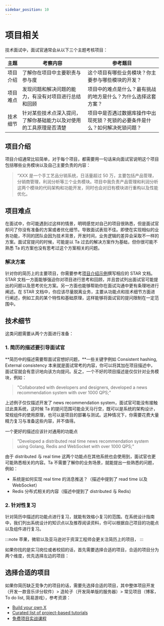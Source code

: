 ```yaml
---
sidebar_position: 10
---
```


# 项目相关

技术面试中，面试官通常会从以下三个主题考核项目：


| 主题           | 考察内容     | 参考题目     | 
| ---------      | -------       | -------  |
| 项目介绍       | 了解你在项目中主要职责与参与度   |  这个项目有哪些业务模块？你主要参与哪些模块的开发？         |
| 项目难点       | 发现问题和解决问题的能力，有没有对项目进行总结和回顾   |  项目中的难点是什么？最有挑战的地方是什么？为什么选择这套方案？         |
| 技术细节       | 针对某些技术点深入提问，了解你基础能力以及对使用的工具原理是否清楚   |  项目中是否遇过数据库操作中出现死锁？死锁的必要条件是什么？如何解决死锁问题？ |

## 项目介绍

项目介绍通常比较简单，对于每个项目，都需要用一句话来向面试官说明这个项目包括哪些业务模块以及自己主要负责的内容：

> “XXX 是一个手工艺品分销系统，日活量超过 50 万，主要包括产品管理，分销商管理，利润分析等三个业务模块。项目中我负责产品管理和利润分析这两个模块的代码架构和功能开发，同时也会对旧有模块进行重构以及性能优化。

## 项目难点

在面试中，你可能遇到过这样的情景，明明感觉对自己的项目很熟悉，但是面试官却问了你没有准备的方案或者优化细节。导致面试表现不佳。即使在实现相似的业务功能，不同的团队会因为技术背景，开发时间，业务逻辑的差异会采取不一样的方案。面试官提问的时候，可能是以 Ta 过去的解决方案作为基础，但你很可能不熟悉 Ta 的方案也没有思考过这个方案相关的问题。

### 解决方案

针对你的简历上的主要项目，你需要参考[项目介绍示例](项目介绍示例.md)撰写相应的 STAR 文档。STAR 文档一方面能够强迫你对项目进行思考和回顾，并且尝试列出面试官可能提出的问题以及思考优化方案。另一方面也能够帮助你在面试沟通中更有条理地进行阐述。在 STAR 文档中，你应该尽量脱离业务，主要从功能点和技术细节方面进行阐述，例如工具的某个特性和基础原理，这样能够将面试官的提问限制在一定范围中。

## 技术细节

这类问题需要从两个方面进行准备：

### 1. 简历的描述要引导面试官

**简历中的描述需要帮面试官想好问题，**一些关键字例如 Consistent hashing, External consistency 本来就是面试常考的内容，你可以将其加在项目描述中，面试官就会有意识地向该方向提问。反之，一个不好的项目描述是仅仅针对业务模块，例如：

> "Collaborated with developers and designers, developed a news recommendation system with over 1000 QPS;"

上述例子仅仅描述开发了 news recommendation system，面试官可能没有接触过此类系统，这时候 Ta 的提问范围可能会天马行空，既可以是系统的架构设计，常规组件的使用原理，也可以是项目的部署与测试。这种情况下，你需要花费大量精力复习与准备这些内容，并不值得。

一个更好的描述应该针对通用的功能点

> "Developed a distributed real time news recommendation system using Golang, Redis and WebSocket with over 1000 QPS;"

由于 distributed 与 real time 这两个功能点在其他系统也会使用到，面试官也更可能熟悉相关的内容。Ta 不需要了解你的业务场景，就能提出一些熟悉的问题，例如：

- 系统是如何实现 real time 的消息推送？（描述中提到了 read time 以及 WebSocket）
- Redis 分布式相关的内容（描述中提到了 distributed 与 Redis)

### 2. 针对性复习

针对简历中描述的功能点进行复习，就能有效缩小复习的范围。在系统设计指南中，我们列出系统设计的知识点以及推荐阅读资料，你可以根据自己项目的功能点以及组件进行复习。

:::note
苹果，微软以及亚马逊对于资深工程师会更关注简历上的项目，
:::


如果你找的是实习岗位或者校招的话，首先需要选择合适的项目，合适的项目分为两个维度，优先选择左边的项目：

## 选择合适的项目

如果你简历缺乏竞争力的项目的话，需要先选择合适的项目，其中整体项目开发（开发一款音乐评分软件）> 造轮子（开发简单版的服务器）> 常见项目（博客，To do list, 简易游戏），参考资源：

- [Build your own X](https://github.com/danistefanovic/build-your-own-x)
- [Curated list of project-based tutorials](https://github.com/tuvtran/project-based-learning)
- [免费项目实战课程](https://github.com/resumejob/free-project-course)
